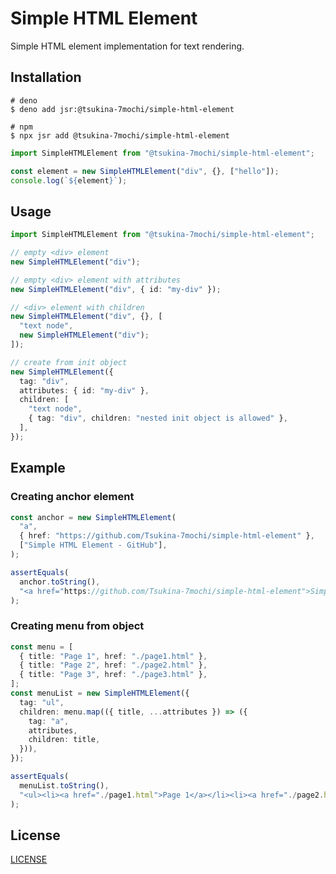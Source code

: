 # Simple HTML Element

Simple HTML element implementation for text rendering.

## Installation

```shell
# deno
$ deno add jsr:@tsukina-7mochi/simple-html-element

# npm
$ npx jsr add @tsukina-7mochi/simple-html-element
```

```typescript
import SimpleHTMLElement from "@tsukina-7mochi/simple-html-element";

const element = new SimpleHTMLElement("div", {}, ["hello"]);
console.log(`${element}`);
```

## Usage

```typescript
import SimpleHTMLElement from "@tsukina-7mochi/simple-html-element";

// empty <div> element
new SimpleHTMLElement("div");

// empty <div> element with attributes
new SimpleHTMLElement("div", { id: "my-div" });

// <div> element with children
new SimpleHTMLElement("div", {}, [
  "text node",
  new SimpleHTMLElement("div");
]);

// create from init object
new SimpleHTMLElement({
  tag: "div",
  attributes: { id: "my-div" },
  children: [
    "text node",
    { tag: "div", children: "nested init object is allowed" },
  ],
});
```

## Example

### Creating anchor element

```typescript
const anchor = new SimpleHTMLElement(
  "a",
  { href: "https://github.com/Tsukina-7mochi/simple-html-element" },
  ["Simple HTML Element - GitHub"],
);

assertEquals(
  anchor.toString(),
  "<a href="https://github.com/Tsukina-7mochi/simple-html-element">Simple HTML Element - GitHub</a>",
);
```

### Creating menu from object

```typescript
const menu = [
  { title: "Page 1", href: "./page1.html" },
  { title: "Page 2", href: "./page2.html" },
  { title: "Page 3", href: "./page3.html" },
];
const menuList = new SimpleHTMLElement({
  tag: "ul",
  children: menu.map(({ title, ...attributes }) => ({
    tag: "a",
    attributes,
    children: title,
  })),
});

assertEquals(
  menuList.toString(),
  "<ul><li><a href="./page1.html">Page 1</a></li><li><a href="./page2.html">Page 2</a></li><li><a href="./page3.html">Page 3</a></li></ul>",
);
```

## License

[LICENSE](./LICENSE)
